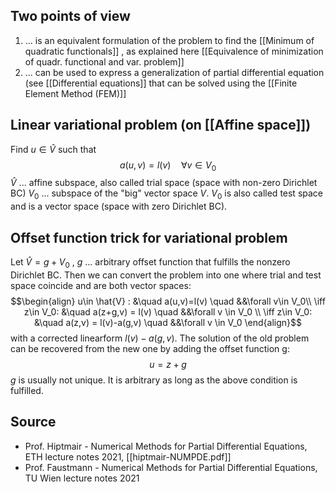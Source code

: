 
## Two points of view
1. ... is an equivalent formulation of the problem to find the [[Minimum of quadratic functionals]] , as explained here [[Equivalence of minimization of quadr. functional and var. problem]]
2. ... can be used to express a generalization of partial differential equation (see [[Differential equations]] that can be solved using the [[Finite Element Method (FEM)]]


## Linear variational problem (on [[Affine space]])
Find $u\in \hat{V}$ such that 
$$a(u,v)=l(v) \quad \forall v\in V_0$$
$\hat{V}$ ... affine subspace, also called trial space (space with non-zero Dirichlet BC)
$V_0$ ... subspace of the "big" vector space $V$. $V_0$ is also called test space and is a vector space (space with zero Dirichlet BC).


## Offset function trick for variational problem
Let $\hat{V}=g+V_0$ , $g$ ... arbitrary offset function that fulfills the nonzero Dirichlet BC.
Then we can convert the problem into one where trial and test space coincide and are both vector spaces:
$$\begin{align}
u\in \hat{V} : &\quad a(u,v)=l(v) \quad &&\forall v\in V_0\\
\iff z\in V_0: &\quad a(z+g,v) = l(v) \quad &&\forall v \in V_0 \\
\iff z\in V_0: &\quad a(z,v) = l(v)-a(g,v) \quad &&\forall v \in V_0 
\end{align}$$
with a corrected linearform $l(v) - a(g,v)$.
The solution of the old problem can be recovered from the new one by adding the offset function g:
$$u = z+g$$
$g$ is usually not unique. It is arbitrary as long as the above condition is fulfilled.


## Source
- Prof. Hiptmair - Numerical Methods for Partial Differential Equations, ETH lecture notes 2021, [[hiptmair-NUMPDE.pdf]]
- Prof. Faustmann - Numerical Methods for Partial Differential Equations, TU Wien lecture notes 2021
